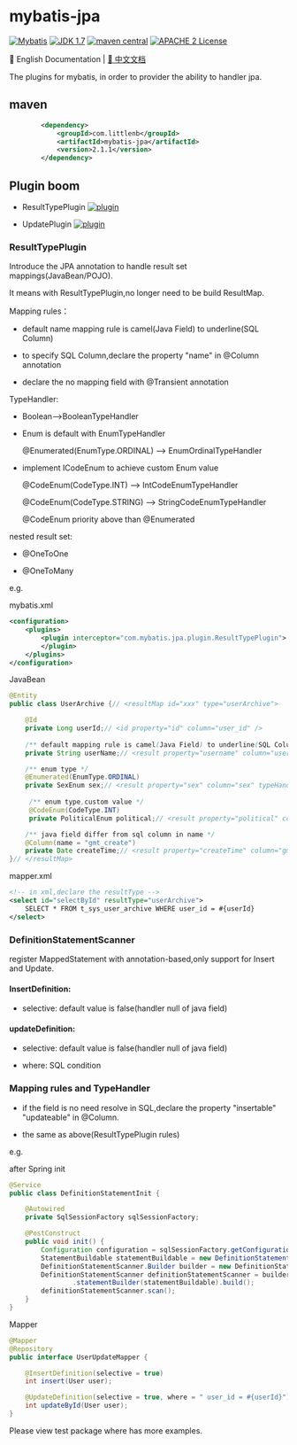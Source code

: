 # mybatis-jpa

[![Mybatis](https://img.shields.io/badge/mybatis-3.4.x-brightgreen.svg)](https://maven-badges.herokuapp.com/maven-central/org.mybatis/mybatis)
[![JDK 1.7](https://img.shields.io/badge/JDK-1.7-green.svg)]()
[![maven central](https://img.shields.io/badge/version-2.1.1-brightgreen.svg)](http://search.maven.org/#artifactdetails%7Ccom.github.cnsvili%7Cmybatis-jpa%7C2.1.1%7C)
[![APACHE 2 License](https://img.shields.io/badge/license-Apache2-blue.svg?style=flat)](LICENSE)

:book: English Documentation | [:book: 中文文档](README.md)

The plugins for mybatis, in order to provider the ability to handler jpa.

## maven

```xml
        <dependency>
            <groupId>com.littlenb</groupId>
            <artifactId>mybatis-jpa</artifactId>
            <version>2.1.1</version>
        </dependency>
```

## Plugin boom

+ ResultTypePlugin [![plugin](https://img.shields.io/badge/plugin-resolved-green.svg)]()

+ UpdatePlugin [![plugin](https://img.shields.io/badge/plugin-resolved-green.svg)]()

### ResultTypePlugin

Introduce the JPA annotation to handle result set mappings(JavaBean/POJO).

It means with ResultTypePlugin,no longer need to be build ResultMap.

Mapping rules：

+ default name mapping rule is camel(Java Field) to underline(SQL Column)

+ to specify SQL Column,declare the property "name" in @Column annotation

+ declare the no mapping field with @Transient annotation

TypeHandler:

+ Boolean-->BooleanTypeHandler

+ Enum is default with EnumTypeHandler

  @Enumerated(EnumType.ORDINAL) --> EnumOrdinalTypeHandler

+ implement ICodeEnum to achieve custom Enum value

  @CodeEnum(CodeType.INT) --> IntCodeEnumTypeHandler
  
  @CodeEnum(CodeType.STRING) --> StringCodeEnumTypeHandler
  
  @CodeEnum priority above than @Enumerated

nested result set:

+ @OneToOne

+ @OneToMany

e.g.

mybatis.xml

```xml
<configuration>
    <plugins>
		<plugin interceptor="com.mybatis.jpa.plugin.ResultTypePlugin">
		</plugin>
	</plugins>
</configuration>
```

JavaBean

```JAVA
@Entity
public class UserArchive {// <resultMap id="xxx" type="userArchive">

    @Id
    private Long userId;// <id property="id" column="user_id" />
                           
    /** default mapping rule is camel(Java Field) to underline(SQL Column) */
    private String userName;// <result property="username" column="user_name"/>

    /** enum type */
    @Enumerated(EnumType.ORDINAL)
    private SexEnum sex;// <result property="sex" column="sex" typeHandler=EnumOrdinalTypeHandler/>
    
     /** enum type,custom value */
     @CodeEnum(CodeType.INT)
     private PoliticalEnum political;// <result property="political" column="political" typeHandler=IntCodeEnumTypeHandler/>

    /** java field differ from sql column in name */
    @Column(name = "gmt_create")
    private Date createTime;// <result property="createTime" column="gmt_create"/>
}// </resultMap>
```

mapper.xml

```xml
<!-- in xml,declare the resultType -->
<select id="selectById" resultType="userArchive">
	SELECT * FROM t_sys_user_archive WHERE user_id = #{userId}
</select>
```

### DefinitionStatementScanner

register MappedStatement with annotation-based,only support for Insert and Update.

#### InsertDefinition:

+ selective: default value is false(handler null of java field)

#### updateDefinition:

+ selective: default value is false(handler null of java field)

+ where: SQL condition

### Mapping rules and TypeHandler 

+ if the field is no need resolve in SQL,declare the property "insertable" "updateable" in @Column.

+ the same as above(ResultTypePlugin rules)

e.g.

after Spring init

```java
@Service
public class DefinitionStatementInit {

    @Autowired
    private SqlSessionFactory sqlSessionFactory;

    @PostConstruct
    public void init() {
        Configuration configuration = sqlSessionFactory.getConfiguration();
        StatementBuildable statementBuildable = new DefinitionStatementBuilder(configuration);
        DefinitionStatementScanner.Builder builder = new DefinitionStatementScanner.Builder();
        DefinitionStatementScanner definitionStatementScanner = builder.configuration(configuration).basePackages(new String[]{"com.mybatis.jpa.mapper"})
                .statementBuilder(statementBuildable).build();
        definitionStatementScanner.scan();
    }
}
```

Mapper

```Java
@Mapper
@Repository
public interface UserUpdateMapper {

    @InsertDefinition(selective = true)
    int insert(User user);

    @UpdateDefinition(selective = true, where = " user_id = #{userId}")
    int updateById(User user);
}
```

Please view test package where has more examples.